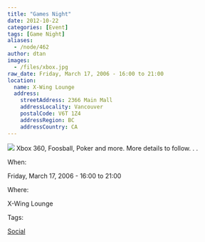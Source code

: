 ```yaml
---
title: "Games Night"
date: 2012-10-22
categories: [Event]
tags: [Game Night]
aliases:
  - /node/462
author: dtan
images:
  - /files/xbox.jpg
raw_date: Friday, March 17, 2006 - 16:00 to 21:00
location:
  name: X-Wing Lounge
  address:
    streetAddress: 2366 Main Mall
    addressLocality: Vancouver
    postalCode: V6T 1Z4
    addressRegion: BC
    addressCountry: CA
---
```


![](/files/xbox.jpg)
Xbox 360, Foosball, Poker and more. More details to follow. . .

When: 

Friday, March 17, 2006 - 16:00 to 21:00

Where: 

X-Wing Lounge

Tags: 

[Social](/social)
